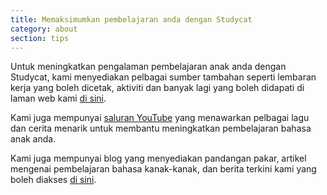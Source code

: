 ```yaml
---
title: Memaksimumkan pembelajaran anda dengan Studycat
category: about
section: tips
---
```

Untuk meningkatkan pengalaman pembelajaran anak anda dengan Studycat, kami menyediakan pelbagai sumber tambahan seperti lembaran kerja yang boleh dicetak, aktiviti dan banyak lagi yang boleh didapati di laman web kami [di sini](https://studycat.com/learn/).


Kami juga mempunyai [saluran YouTube](https://www.youtube.com/@learnwithstudycat) yang menawarkan pelbagai lagu dan cerita menarik untuk membantu meningkatkan pembelajaran bahasa anak anda.


Kami juga mempunyai blog yang menyediakan pandangan pakar, artikel mengenai pembelajaran bahasa kanak-kanak, dan berita terkini kami yang boleh diakses [di sini](https://studycat.com/blog/).